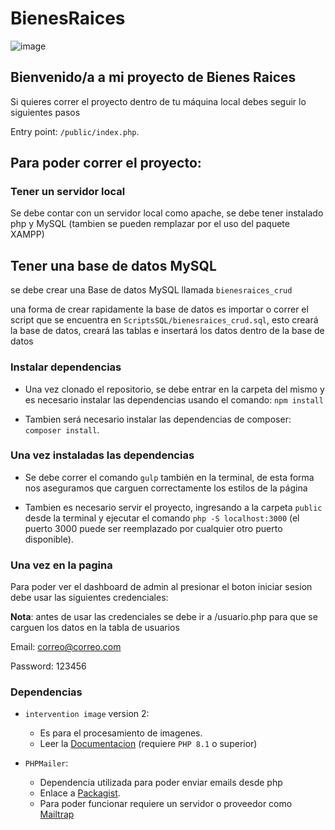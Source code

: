 # BienesRaices

![image](https://github.com/Jpenagos32/BienesRaices/assets/111212922/d1b0a1ce-aa32-499f-919d-cd22273fbbc8)

## Bienvenido/a a mi proyecto de Bienes Raices

Si quieres correr el proyecto dentro de tu máquina local debes seguir lo siguientes pasos

Entry point: `/public/index.php`.

## Para poder correr el proyecto:

### Tener un servidor local

Se debe contar con un servidor local como apache, se debe tener instalado php y MySQL (tambien se pueden remplazar por el uso del paquete XAMPP)

## Tener una base de datos MySQL

se debe crear una Base de datos MySQL llamada `bienesraices_crud`

una forma de crear rapidamente la base de datos es importar o correr el script que se encuentra en `ScriptsSQL/bienesraices_crud.sql`, esto creará la base de datos, creará las tablas e insertará los datos dentro de la base de datos

### Instalar dependencias

- Una vez clonado el repositorio, se debe entrar en la carpeta del mismo y es necesario instalar las dependencias usando el comando:
`npm install`

- Tambien será necesario instalar las dependencias de composer: `composer install`.

### Una vez instaladas las dependencias

- Se debe correr el comando
`gulp` también en la terminal, de esta forma nos aseguramos que carguen correctamente los estilos de la página

- Tambien es necesario servir el proyecto, ingresando a la carpeta `public` desde la terminal y ejecutar el comando `php -S localhost:3000` (el puerto 3000 puede ser reemplazado por cualquier otro puerto disponible).

### Una vez en la pagina

Para poder ver el dashboard de admin al presionar el boton iniciar sesion debe usar las siguientes credenciales:

**Nota**: antes de usar las credenciales se debe ir a /usuario.php para que se carguen los datos en la tabla de usuarios

Email: correo@correo.com

Password: 123456

### Dependencias

- `intervention image` version 2:

  - Es para el procesamiento de imagenes.
  - Leer la [Documentacion](https://image.intervention.io/v3) (requiere `PHP 8.1` o superior)

- `PHPMailer`:
  - Dependencia utilizada para poder enviar emails desde php
  - Enlace a [Packagist](https://packagist.org/packages/phpmailer/phpmailer).
  - Para poder funcionar requiere un servidor o proveedor como [Mailtrap](https://mailtrap.io/)
